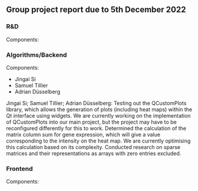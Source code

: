 ## Group project report due to 5th December 2022

### R&D
Components: 


### Algorithms/Backend 
Components:
- Jingai Si
- Samuel Tillier 
- Adrian Düsselberg


Jingai Si; Samuel Tillier; Adrian Düsselberg: Testing out the QCustomPlots library, which allows the generation of plots (including heat maps) within the Qt interface using widgets. We are currently working on the implementation of QCustomPlots into our main project, but the project may have to be reconfigured differently for this to work. Determined the calculation of the matrix column sum for gene expression, which will give a value corresponding to the intensity on the heat map. We are currently optimising this calculation based on its complexity. Conducted research on sparse matrices and their representations as arrays with zero entries excluded.


### Frontend 
Components:

